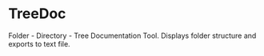 # TreeDoc
Folder - Directory - Tree Documentation Tool. Displays folder structure and exports to text file.
